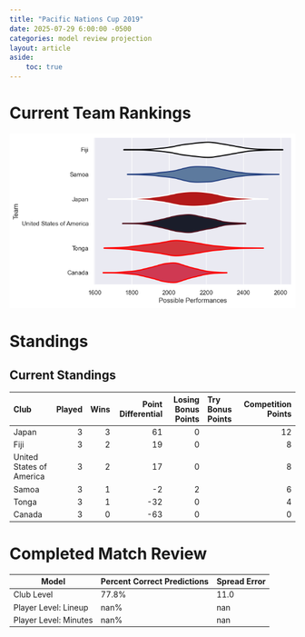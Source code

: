 ```yaml
---  
title: "Pacific Nations Cup 2019"  
date: 2025-07-29 6:00:00 -0500  
categories: model review projection  
layout: article  
aside:  
    toc: true  
---
```

# Current Team Rankings


![Club Rankings](plots/rankings_Pacific_Nations_Cup_2019.png)
# Standings

## Current Standings


| Club                     |   Played |   Wins |   Point Differential |   Losing Bonus Points | Try Bonus Points   |   Competition Points |
|:-------------------------|---------:|-------:|---------------------:|----------------------:|:-------------------|---------------------:|
| Japan                    |        3 |      3 |                   61 |                     0 |                    |                   12 |
| Fiji                     |        3 |      2 |                   19 |                     0 |                    |                    8 |
| United States of America |        3 |      2 |                   17 |                     0 |                    |                    8 |
| Samoa                    |        3 |      1 |                   -2 |                     2 |                    |                    6 |
| Tonga                    |        3 |      1 |                  -32 |                     0 |                    |                    4 |
| Canada                   |        3 |      0 |                  -63 |                     0 |                    |                    0 |



# Completed Match Review


| Model | Percent Correct Predictions | Spread Error |
| ------ | ------ | ------ |
| Club Level | 77.8% | 11.0 |
| Player Level: Lineup | nan% | nan |
| Player Level: Minutes | nan% | nan |

